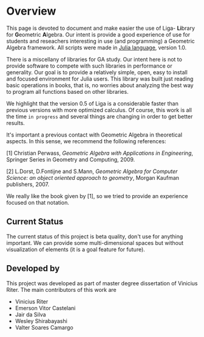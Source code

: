 # Overview



This page is devoted to document and make easier the use of Liga- **Li**brary for 
**G**eometric **A**lgebra. Our intent is provide a good experience of use for students 
and reseachers interesting in use (and programming) a Geometric Algebra 
framework. All scripts were made in [Julia language](https://julialang.org), 
version 1.0. 

There is a miscellany of libraries for GA study. Our intent here is not to provide software to compete with such libraries in performance or generality. Our goal is to provide a relatively simple, open, easy to install and focused environment for Julia users. This library was built 
just reading basic operations in books, that is, no worries about analyzing the best way to program all functions based on other libraries.

We highlight that the version 0.5 of Liga is a considerable faster than previous versions with more optimized calculus. Of course, this work is all the time ```in progress```  and several things are changing in order to get better results. 

It's important a previous contact with Geometric Algebra in theoretical aspects.
In this sense, we recommend the following references:

[1] Christian Perwass, *Geometric Algebra with Applications in Engineering*, 
Springer Series in Geometry and Computing, 2009.


[2] L.Dorst, D.Fontijne and S.Mann, *Geometric Algebra for Computer Science: an object oriented approach to geometry*, Morgan Kaufman publishers, 2007.

We really like the book given by [1], so we tried to provide an experience focused on that notation.

## Current Status

The current status of this project is beta quality, don't use for anything important. We can provide some multi-dimensional spaces but without visualization of elements (it is a goal feature for future).

## Developed by

This project was developed as part of master degree dissertation of Vinicius Riter. The main contributors of this work are

* Vinicius Riter
* Emerson Vitor Castelani
* Jair da Silva
* Wesley Shirabayashi
* Valter Soares Camargo





